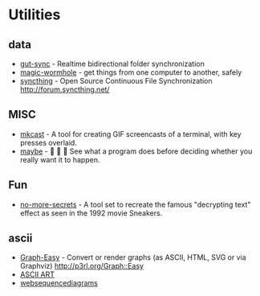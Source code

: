 # Utilities

## data

- [gut-sync](https://github.com/tillberg/gut) - Realtime bidirectional folder synchronization
- [magic-wormhole](https://github.com/warner/magic-wormhole) - get things from one computer to another, safely
- [syncthing](https://github.com/syncthing/syncthing) - Open Source Continuous File Synchronization http://forum.syncthing.net/


## MISC

- [mkcast](https://github.com/KeyboardFire/mkcast) - A tool for creating GIF screencasts of a terminal, with key presses overlaid.
- [maybe](https://github.com/p-e-w/maybe) - :open_file_folder: :rabbit2: :tophat: See what a program does before deciding whether you really want it to happen.


## Fun

- [no-more-secrets](https://github.com/bartobri/no-more-secrets) - A tool set to recreate the famous "decrypting text" effect as seen in the 1992 movie Sneakers.

## ascii

- [Graph-Easy](https://github.com/ironcamel/Graph-Easy) - Convert or render graphs (as ASCII, HTML, SVG or via Graphviz) http://p3rl.org/Graph::Easy
- [ASCII ART](http://chris.com/ascii/)
- [websequencediagrams](https://www.websequencediagrams.com/)
